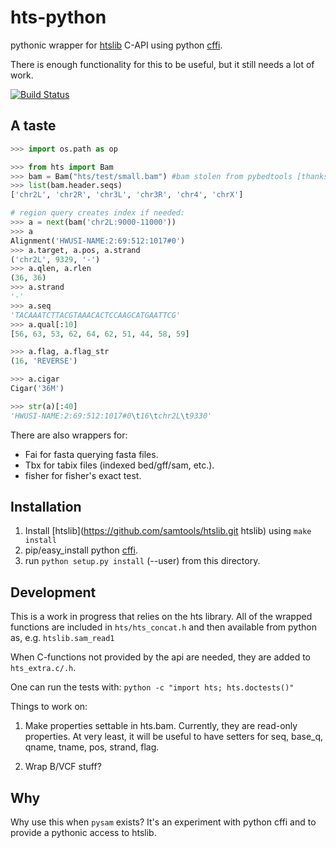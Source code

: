 hts-python
==========

pythonic wrapper for [htslib](https://github.com/samtools/htslib.git) C-API using python [cffi](https://cffi.readthedocs.org/).

There is enough functionality for this to be useful, but it still needs a lot of work.

[![Build Status](https://travis-ci.org/brentp/hts-python.svg?branch=v0.4.1)](https://travis-ci.org/brentp/hts-python)


A taste
-------

```Python
>>> import os.path as op

>>> from hts import Bam
>>> bam = Bam("hts/test/small.bam") #bam stolen from pybedtools [thanks]
>>> list(bam.header.seqs)
['chr2L', 'chr2R', 'chr3L', 'chr3R', 'chr4', 'chrX']

# region query creates index if needed:
>>> a = next(bam('chr2L:9000-11000'))
>>> a
Alignment('HWUSI-NAME:2:69:512:1017#0')
>>> a.target, a.pos, a.strand
('chr2L', 9329, '-')
>>> a.qlen, a.rlen
(36, 36)
>>> a.strand
'-'
>>> a.seq
'TACAAATCTTACGTAAACACTCCAAGCATGAATTCG'
>>> a.qual[:10]
[56, 63, 53, 62, 64, 62, 51, 44, 58, 59]

>>> a.flag, a.flag_str
(16, 'REVERSE')

>>> a.cigar
Cigar('36M')

>>> str(a)[:40]
'HWUSI-NAME:2:69:512:1017#0\t16\tchr2L\t9330'

```

There are also wrappers for:
+ Fai for fasta querying fasta files.
+ Tbx for tabix files (indexed bed/gff/sam, etc.).
+ fisher for fisher's exact test.

Installation
------------

1. Install [htslib](https://github.com/samtools/htslib.git htslib) using `make install`
2. pip/easy_install python [cffi](https://cffi.readthedocs.org/).
3. run `python setup.py install` (--user) from this directory.

Development
-----------

This is a work in progress that relies on the hts library. All of the wrapped functions are included in `hts/hts_concat.h` and then available from python as, e.g. `htslib.sam_read1`

When C-functions not provided by the api are needed, they are added to `hts_extra.c/.h`.

One can run the tests with: `python -c "import hts; hts.doctests()"`

Things to work on:

1. Make properties settable in hts.bam. 
   Currently, they are read-only properties. At very least, it will be useful
   to have setters for seq, base_q, qname, tname, pos, strand, flag.

2. Wrap B/VCF stuff?


Why
---

Why use this when `pysam` exists? It's an experiment with python cffi and to provide a pythonic access to htslib.
